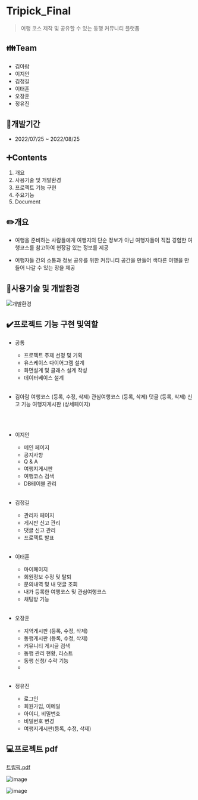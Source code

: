# Tripick_Final
> 여행 코스 제작 및 공유할 수 있는 동행 커뮤니티 플랫폼






## :family:Team
+ 김아람
+ 이지안
+ 김정길
+ 이태훈
+ 오장훈
+ 정유진


## :calendar:개발기간
+ 2022/07/25 ~ 2022/08/25

## :heavy_plus_sign:Contents
1. 개요
3. 사용기술 및 개발환경
4. 프로젝트 기능 구현
5. 주요기능
6. Document

## :pencil2:개요
- 여행을 준비하는 사람들에게 여행지의 단순 정보가 아닌 여행자들이 직접 경험한 여행코스를 참고하여 현장감 있는 정보를 제공

- 여행자들 간의 소통과 정보 공유를 위한 커뮤니티 공간을 만들어 색다른 여행을 만들어 나갈 수 있는 장을 제공

## :hammer:사용기술 및 개발환경
![개발환경](https://user-images.githubusercontent.com/110151138/206117535-2d4d508e-b2cf-4fec-961f-5106788c0cce.jpg)


## :heavy_check_mark:프로젝트 기능 구현 및역할
+ 공통
  + 프로젝트 주제 선정 및 기획
  + 유스케이스 다이어그램 설계
  + 화면설계 및 클래스 설계 작성
  + 데이터베이스 설계
<br><br>

+ 김아람
   여행코스 (등록, 수정, 삭제)
   관심여행코스 (등록, 삭제)
   댓글 (등록, 삭제)
   신고 기능
   여행지게시판 (상세페이지)

<br><br>


+ 이지안
  + 메인 페이지
  + 공지사항
  + Q & A
  + 여행지게시판
  + 여행코스 검색
  + DB테이블 관리
<br><br>


+ 김정길
  + 관리자 페이지
  + 게시판 신고 관리
  + 댓글 신고 관리
  + 프로젝트 발표
<br><br>


+ 이태훈
  + 마이페이지
  + 회원정보 수정 및 탈퇴
  + 문의내역 및 내 댓글 조회
  + 내가 등록한 여행코스 및 관심여행코스
  + 채팅방 기능
<br><br>


+ 오장훈
  + 지역게시판 (등록, 수정, 삭제)
  + 동행게시판 (등록, 수정, 삭제)
  + 커뮤니티 게시글 검색
  + 동행 관리 현황, 리스트
  + 동행 신청/ 수락 기능
  + <br><br>

+ 정유진
  + 로그인
  + 회원가입, 이메일
  + 아이디, 비밀번호
  + 비밀번호 변경
  + 여행지게시판(등록, 수정, 삭제)


## :computer:프로젝트 pdf
[트립픽.pdf](https://github.com/ryandev7/Tripick_Final/files/10163657/pdf.pdf)

![image](https://user-images.githubusercontent.com/110151138/206121261-e520c23a-8aee-4167-86d7-3ceba534d672.png)

![image](https://user-images.githubusercontent.com/110151138/206121422-4619cda8-fede-49f0-a331-d8f1be57a8f1.png)

